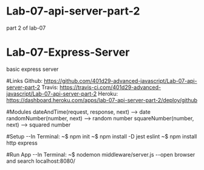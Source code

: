 # Lab-07-api-server-part-2
part 2 of lab-07

# Lab-07-Express-Server
basic express server

#Links
Github: https://github.com/401d29-advanced-javascript/Lab-07-api-server-part-2
Travis: https://travis-ci.com/401d29-advanced-javascript/Lab-07-api-server-part-2
Heroku: https://dashboard.heroku.com/apps/lab-07-api-server-part-2/deploy/github

#Modules
dateAndTime(request, response, next) --> date
randomNumber(number, next) --> random number
squareNumber(number, next) --> squared number


#Setup
--In Terminal:
~$ npm init
~$ npm install -D jest eslint
~$ npm install http express

#Run App
--In Terminal:
~$ nodemon middleware/server.js
--open browser and search localhost:8080/


